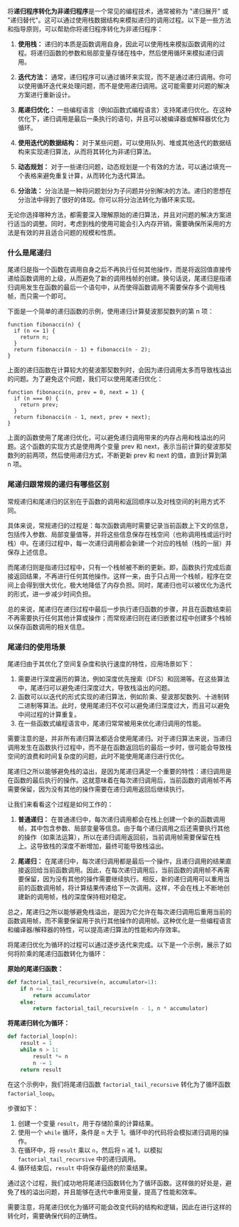将**递归程序转化为非递归程序**是一个常见的编程技术，通常被称为 "递归展开" 或 "递归替代"。这可以通过使用栈数据结构来模拟递归的调用过程。以下是一些方法和指导原则，可以帮助你将递归程序转化为非递归程序：

1. **使用栈：** 递归的本质是函数调用自身，因此可以使用栈来模拟函数调用的过程。将递归函数的参数和局部变量存储在栈中，然后使用循环来模拟递归调用。

2. **迭代方法：** 通常，递归程序可以通过循环来实现，而不是通过递归调用。你可以使用循环迭代来处理问题，而不是使用递归调用。这可能需要对问题的解决方案进行重新设计。

3. **尾递归优化：** 一些编程语言（例如函数式编程语言）支持尾递归优化。在这种优化下，递归调用是最后一条执行的语句，并且可以被编译器或解释器优化为循环。

4. **使用迭代的数据结构：** 对于某些问题，可以使用队列、堆或其他迭代的数据结构来实现递归算法，从而将其转化为非递归算法。

5. **动态规划：** 对于一些递归问题，动态规划是一个有效的方法，可以通过填充一个表格来避免重复计算，从而转化为迭代算法。

6. **分治法：** 分治法是一种将问题划分为子问题并分别解决的方法。递归的思想在分治法中得到了很好的体现。你可以将分治法转化为循环来实现。

无论你选择哪种方法，都需要深入理解原始的递归算法，并且对问题的解决方案进行适当的调整。同时，考虑到栈的使用可能会引入内存开销，需要确保所采用的方法是有效的并且适合问题的规模和性质。


### 什么是尾递归

尾递归是指一个函数在调用自身之后不再执行任何其他操作，而是将返回值直接传递给函数调用的上级，从而避免了新的调用栈帧的创建。换句话说，尾递归是指递归调用发生在函数的最后一个语句中，从而使得函数调用不需要保存多个调用栈帧，而只需一个即可。

下面是一个简单的递归函数的示例，使用递归计算斐波那契数列的第 n 项：

```text
function fibonacci(n) {
  if (n <= 1) {
    return n;
  }
  return fibonacci(n - 1) + fibonacci(n - 2);
}
```

上面的递归函数在计算较大的斐波那契数列时，会因为递归调用太多而导致栈溢出的问题。为了避免这个问题，我们可以使用尾递归优化：

```text
function fibonacci(n, prev = 0, next = 1) {
  if (n === 0) {
    return prev;
  }
  return fibonacci(n - 1, next, prev + next);
}
```

上面的函数使用了尾递归优化，可以避免递归调用带来的内存占用和栈溢出的问题。这个函数的实现方式是使用两个变量 prev 和 next，表示当前计算的斐波那契数列的前两项，然后使用递归方式，不断更新 prev 和 next 的值，直到计算到第 n 项。


### 尾递归跟常规的递归有哪些区别  

常规递归和尾递归的区别在于函数的调用和返回顺序以及对栈空间的利用方式不同。

  
具体来说，常规递归的过程是：每次函数调用时需要记录当前函数上下文的信息，包括传入参数、局部变量值等，并将这些信息保存在栈空间（也称调用栈或运行时栈）中。在递归过程中，每一次递归调用都会新建一个对应的栈帧（栈的一层）并保存上述信息。

  
而尾递归则是指递归过程中，只有一个栈帧被不断的更新。即，函数执行完成后直接返回结果，不再进行任何其他操作。这样一来，由于只占用一个栈帧，程序在空间上会得到很大优化，极大地降低了内存负担。同时，尾递归也可以被优化为迭代的形式，进一步减少时间负担。

  
总的来说，尾递归在递归过程中最后一步执行递归函数的步骤，并且在函数结束前不再需要执行任何其他计算或操作；而常规递归则在递归嵌套过程中创建多个栈帧以保存函数调用的相关信息。

### 尾递归的使用场景

尾递归由于其优化了空间复杂度和执行速度的特性，应用场景如下：

1. 需要进行深度遍历的算法，例如深度优先搜索（DFS）和回溯等。在这些算法中，尾递归可以避免递归深度过大，导致栈溢出的问题。
2. 函数可以以迭代的形式实现的递归算法，例如阶乘、斐波那契数列、十进制转二进制等算法。此时，使用尾递归不仅可以避免递归深度过大，而且可以避免中间过程的计算重复。
3. 在一些函数式编程语言中，尾递归常常被用来优化递归调用的性能。

需要注意的是，并非所有递归算法都适合使用尾递归。对于递归算法来说，当递归调用发生在函数执行过程中，而不是在函数返回后的最后一步时，很可能会导致栈空间的浪费和时间复杂度的问题，此时不能使用尾递归进行优化。

尾递归之所以能够避免栈的溢出，是因为尾递归满足一个重要的特性：递归调用是在函数的最后执行的操作。这就意味着在每次递归调用后，当前函数的调用帧不再需要保留，因为没有其他的操作需要在递归调用返回后继续执行。

让我们来看看这个过程是如何工作的：

1. **普通递归：** 在普通递归中，每次递归调用都会在栈上创建一个新的函数调用帧，其中包含参数、局部变量等信息。由于每个递归调用之后还需要执行其他的操作（如乘法运算），所以在递归调用返回前，当前调用帧需要保留在栈上。这导致栈的深度不断增加，最终可能导致栈溢出。
    
2. **尾递归：** 在尾递归中，每次递归调用都是最后一个操作，且递归调用的结果直接返回给当前函数调用。因此，在每次递归调用后，当前函数的调用帧不再需要保留，因为没有其他的操作需要继续执行。相反，新的递归调用可以重用当前的函数调用帧，将计算结果传递给下一次调用。这样，不会在栈上不断地创建新的调用帧，栈的深度保持相对稳定。
    

总之，尾递归之所以能够避免栈溢出，是因为它允许在每次递归调用后重用当前的函数调用帧，而不需要保留用于执行其他操作的调用帧。这种优化是一些编程语言和编译器/解释器的特性，可以提高递归算法的性能和内存效率。

将尾递归优化为循环的过程可以通过逐步迭代来完成。以下是一个示例，展示了如何将阶乘的尾递归函数转化为循环：

**原始的尾递归函数：**
```python
def factorial_tail_recursive(n, accumulator=1):
    if n <= 1:
        return accumulator
    else:
        return factorial_tail_recursive(n - 1, n * accumulator)
```

**将尾递归转化为循环：**
```python
def factorial_loop(n):
    result = 1
    while n > 1:
        result *= n
        n -= 1
    return result
```

在这个示例中，我们将尾递归函数 `factorial_tail_recursive` 转化为了循环函数 `factorial_loop`。

步骤如下：

1. 创建一个变量 `result`，用于存储阶乘的计算结果。
2. 使用一个 `while` 循环，条件是 `n` 大于 1。循环中的代码将会模拟递归调用的操作。
3. 在循环中，将 `result` 乘以 `n`，然后将 `n` 减 1，以模拟 `factorial_tail_recursive` 中的递归调用。
4. 循环结束后，`result` 中将保存最终的阶乘结果。

通过这个过程，我们成功地将尾递归函数转化为了循环函数。这样做的好处是，避免了栈的溢出问题，并且能够在迭代中重用变量，提高了性能和效率。

需要注意，将尾递归优化为循环可能会改变代码的结构和逻辑，因此在进行这样的转化时，需要确保代码的正确性。